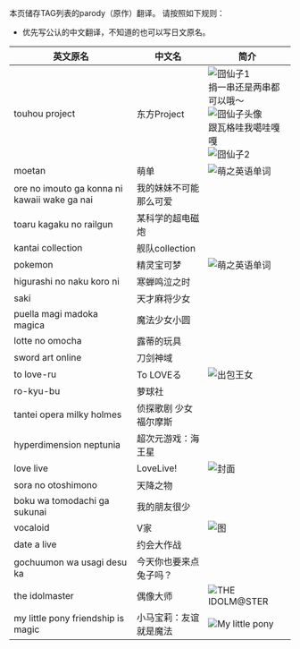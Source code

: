 本页储存TAG列表的parody（原作）翻译。
请按照如下规则：
* 优先写公认的中文翻译，不知道的也可以写日文原名。

| 英文原名 | 中文名 | 简介 |
| -------- | ---------------------- | ---------------------------------------- |
| touhou project | 东方Project | ![囧仙子1](http://ww2.sinaimg.cn/large/6c84b2d6gw1f36161k7odj205k06ydg1.jpg)<br>捐一串还是两串都可以哦～<br>![囧仙子头像](http://ww3.sinaimg.cn/large/6c84b2d6gw1f3tth5q2l9j2032032mx2.jpg)<br>跟瓦格哇我噶哇嘎嘎<br>![囧仙子2](http://ww3.sinaimg.cn/large/6c84b2d6gw1f3ttfmlq2ij2046093aa9.jpg) |
| moetan | 萌单 | ![萌之英语单词](http://ww2.sinaimg.cn/large/6c84b2d6gw1f3614z9jokj205k07ndg1.jpg) |
| ore no imouto ga konna ni kawaii wake ga nai | 我的妹妹不可能那么可爱 | |
| toaru kagaku no railgun | 某科学的超电磁炮 | |
| kantai collection | 舰队collection | |
| pokemon | 精灵宝可梦 | ![萌之英语单词](http://tse1.mm.bing.net/th?&id=OIP.M00aabeffa352256858040b238495b5b1o0&w=299&h=168&c=0&pid=1.9&rs=0&p=0) |
| higurashi no naku koro ni | 寒蝉鸣泣之时 | |
| saki | 天才麻将少女 | |
| puella magi madoka magica | 魔法少女小圆 | |
| lotte no omocha | 露蒂的玩具 | |
| sword art online | 刀剑神域 | |
| to love-ru | To LOVEる | ![出包王女](http://exhentai.org/t/29/81/2981cebb2fb76ca4203fbeb11e953bd48354134e-3337994-2151-3099-jpg_l.jpg) |
| ro-kyu-bu | 萝球社 | |
| tantei opera milky holmes | 侦探歌剧 少女福尔摩斯 | |
| hyperdimension neptunia | 超次元游戏：海王星 | |
| love live | LoveLive! | ![封面](https://upload.wikimedia.org/wikipedia/zh/thumb/b/b9/Love_Live%21_promotional_image.jpg/250px-Love_Live%21_promotional_image.jpg) |
| sora no otoshimono | 天降之物 | |
| boku wa tomodachi ga sukunai | 我的朋友很少 | |
| vocaloid | V家 | ![图](https://tse1.mm.bing.net/th?&id=OIP.M04952eac2c7de0902d382e5e8c994752H0&w=300&h=201&c=0&pid=1.9&rs=0&p=0) |
| date a live | 约会大作战 | |
| gochuumon wa usagi desu ka | 今天你也要来点兔子吗？ | |
| the idolmaster | 偶像大师 | ![THE IDOLM@STER](https://img.acg.moe/common/thumb/7/73/THE_IDOLM%40STER_MOVIE.jpg/250px-THE_IDOLM%40STER_MOVIE.jpg) |
| my little pony friendship is magic | 小马宝莉：友谊就是魔法 | ![My little pony](https://usercontent1.hubstatic.com/12996256_f1024.jpg)